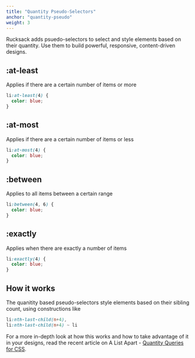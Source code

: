 ```yaml
---
title: "Quantity Pseudo-Selectors"
anchor: "quantity-pseudo"
weight: 3
---
```

Rucksack adds psuedo-selectors to select and style elements based on their quantity. Use them to build powerful, responsive, content-driven designs.

## :at-least
Applies if there are a certain number of items or more
```css
li:at-least(4) {
  color: blue;
}
```

## :at-most
Applies if there are a certain number of items or less
```css
li:at-most(4) {
  color: blue;
}
```

## :between
Applies to all items between a certain range
```css
li:between(4, 6) {
  color: blue;
}
```

## :exactly
Applies when there are exactly a number of items
```css
li:exactly(4) {
  color: blue;
}
```

## How it works
The quanitity based pseudo-selectors style elements based on their sibling count, using constructions like

```css
li:nth-last-child(n+4),
li:nth-last-child(n+4) ~ li
```

For a more in-depth look at how this works and how to take advantage of it in your designs, read the recent article on A List Apart - [Quantity Queries for CSS](http://alistapart.com/article/quantity-queries-for-css).
